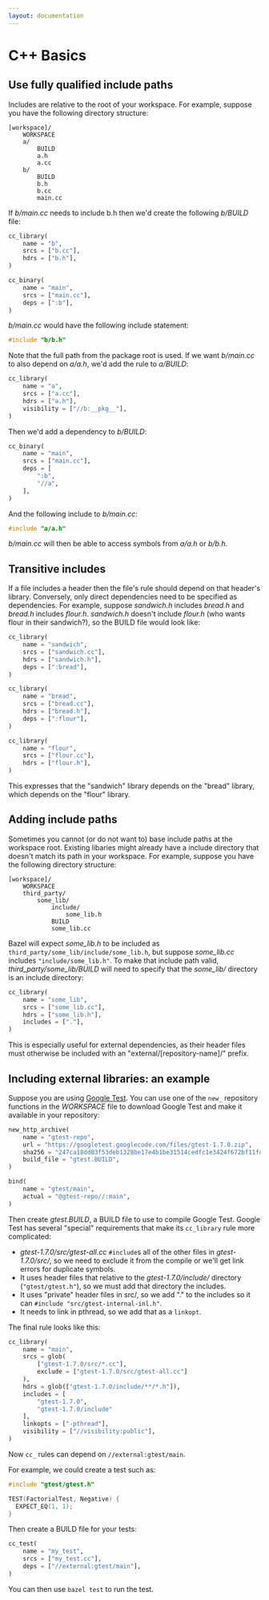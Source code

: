 ```yaml
---
layout: documentation
---
```


C++ Basics
==========

Use fully qualified include paths
---------------------------------

Includes are relative to the root of your workspace. For example, suppose
you have the following directory structure:

```
[workspace]/
    WORKSPACE
    a/
        BUILD
        a.h
        a.cc
    b/
        BUILD
        b.h
        b.cc
        main.cc
```

If _b/main.cc_ needs to include b.h then we'd create the following _b/BUILD_
file:

```python
cc_library(
    name = "b",
    srcs = ["b.cc"],
    hdrs = ["b.h"],
)

cc_binary(
    name = "main",
    srcs = ["main.cc"],
    deps = [":b"],
)
```

_b/main.cc_ would have the following include statement:

```cpp
#include "b/b.h"
```

Note that the full path from the package root is used. If we want _b/main.cc_ to
also depend on _a/a.h_, we'd add the rule to _a/BUILD_:

```python
cc_library(
    name = "a",
    srcs = ["a.cc"],
    hdrs = ["a.h"],
    visibility = ["//b:__pkg__"],
)
```

Then we'd add a dependency to _b/BUILD_:

```python
cc_binary(
    name = "main",
    srcs = ["main.cc"],
    deps = [
        ":b",
        "//a",
    ],
)
```

And the following include to _b/main.cc_:

```cpp
#include "a/a.h"
```

_b/main.cc_ will then be able to access symbols from _a/a.h_ or _b/b.h_.

Transitive includes
-------------------

If a file includes a header then the file's rule should depend on that header's
library.  Conversely, only direct dependencies need to be specified as
dependencies.  For example, suppose _sandwich.h_ includes _bread.h_ and
_bread.h_ includes _flour.h_.  _sandwich.h_ doesn't include _flour.h_ (who wants
flour in their sandwich?), so the BUILD file would look like:

```python
cc_library(
    name = "sandwich",
    srcs = ["sandwich.cc"],
    hdrs = ["sandwich.h"],
    deps = [":bread"],
)

cc_library(
    name = "bread",
    srcs = ["bread.cc"],
    hdrs = ["bread.h"],
    deps = [":flour"],
)

cc_library(
    name = "flour",
    srcs = ["flour.cc"],
    hdrs = ["flour.h"],
)
```

This expresses that the "sandwich" library depends on the "bread" library,
which depends on the "flour" library.

Adding include paths
--------------------

Sometimes you cannot (or do not want to) base include paths at the workspace
root. Existing libaries might already have a include directory that doesn't
match its path in your workspace.  For example, suppose you have the following
directory structure:

```
[workspace]/
    WORKSPACE
    third_party/
        some_lib/
            include/
                some_lib.h
            BUILD
            some_lib.cc
```

Bazel will expect _some_lib.h_ to be included as
`third_party/some_lib/include/some_lib.h`, but suppose _some_lib.cc_ includes
`"include/some_lib.h"`.  To make that include path valid,
_third\_party/some_lib/BUILD_ will need to specify that the _some_lib/_
directory is an include directory:

```python
cc_library(
    name = "some_lib",
    srcs = ["some_lib.cc"],
    hdrs = ["some_lib.h"],
    includes = ["."],
)
```

This is especially useful for external dependencies, as their header files
must otherwise be included with an "external/[repository-name]/" prefix.

Including external libraries: an example
----------------------------------------

Suppose you are using [Google Test](https://code.google.com/p/googletest/). You
can use one of the `new_` repository functions in the _WORKSPACE_ file to
download Google Test and make it available in your repository:

```python
new_http_archive(
    name = "gtest-repo",
    url = "https://googletest.googlecode.com/files/gtest-1.7.0.zip",
    sha256 = "247ca18dd83f53deb1328be17e4b1be31514cedfc1e3424f672bf11fd7e0d60d",
    build_file = "gtest.BUILD",
)

bind(
    name = "gtest/main",
    actual = "@gtest-repo//:main",
)
```

Then create _gtest.BUILD_, a BUILD file to use to compile Google Test.
Google Test has several "special" requirements that make its `cc_library` rule
more complicated:

* _gtest-1.7.0/src/gtest-all.cc_ `#include`s all of the other files in
  _gtest-1.7.0/src/_, so we need to exclude it from the compile or we'll get
  link errors for duplicate symbols.
* It uses header files that relative to the _gtest-1.7.0/include/_ directory
  (`"gtest/gtest.h"`), so we must add that directory the includes.
* It uses "private" header files in src/, so we add "." to the includes so it
  can `#include "src/gtest-internal-inl.h"`.
* It needs to link in pthread, so we add that as a `linkopt`.

The final rule looks like this:

```python
cc_library(
    name = "main",
    srcs = glob(
        ["gtest-1.7.0/src/*.cc"],
        exclude = ["gtest-1.7.0/src/gtest-all.cc"]
    ),
    hdrs = glob(["gtest-1.7.0/include/**/*.h"]),
    includes = [
        "gtest-1.7.0",
        "gtest-1.7.0/include"
    ],
    linkopts = ["-pthread"],
    visibility = ["//visibility:public"],
)
```

Now `cc_` rules can depend on `//external:gtest/main`.

For example, we could create a test such as:

```cpp
#include "gtest/gtest.h"

TEST(FactorialTest, Negative) {
  EXPECT_EQ(1, 1);
}
```

Then create a BUILD file for your tests:

```python
cc_test(
    name = "my_test",
    srcs = ["my_test.cc"],
    deps = ["//external:gtest/main"],
)
```

You can then use `bazel test` to run the test.
